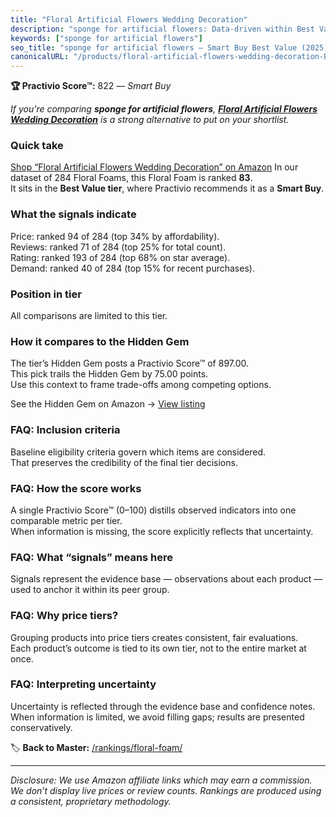 ```yaml
---
title: "Floral Artificial Flowers Wedding Decoration"
description: "sponge for artificial flowers: Data-driven within Best Value ranking using the Practivio Score™. Positioned by quality, value, demand, findability, momentum."
keywords: ["sponge for artificial flowers"]
seo_title: "sponge for artificial flowers — Smart Buy Best Value (2025)"
canonicalURL: "/products/floral-artificial-flowers-wedding-decoration-B09X76NFZN/"
---
```


**🏆 Practivio Score™:** 822 — _Smart Buy_


*If you're comparing **sponge for artificial flowers**, **[Floral Artificial Flowers Wedding Decoration](https://www.amazon.com/dp/B09X76NFZN?tag=practivio-20)** is a strong alternative to put on your shortlist.*
### Quick take
[Shop “Floral Artificial Flowers Wedding Decoration” on Amazon](https://www.amazon.com/dp/B09X76NFZN?tag=practivio-20)
In our dataset of 284 Floral Foams, this Floral Foam is ranked **83**.  
It sits in the **Best Value tier**, where Practivio recommends it as a **Smart Buy**.

### What the signals indicate
Price: ranked 94 of 284 (top 34% by affordability).  
Reviews: ranked 71 of 284 (top 25% for total count).  
Rating: ranked 193 of 284 (top 68% on star average).  
Demand: ranked 40 of 284 (top 15% for recent purchases).

### Position in tier
All comparisons are limited to this tier.

### How it compares to the Hidden Gem
The tier’s Hidden Gem posts a Practivio Score™ of 897.00.  
This pick trails the Hidden Gem by 75.00 points.  
Use this context to frame trade-offs among competing options.  

See the Hidden Gem on Amazon → [View listing](https://www.amazon.com/dp/B07WXQGL1K?tag=practivio-20)

### FAQ: Inclusion criteria
Baseline eligibility criteria govern which items are considered.  
That preserves the credibility of the final tier decisions.

### FAQ: How the score works
A single Practivio Score™ (0–100) distills observed indicators into one comparable metric per tier.  
When information is missing, the score explicitly reflects that uncertainty.

### FAQ: What “signals” means here
Signals represent the evidence base — observations about each product — used to anchor it within its peer group.

### FAQ: Why price tiers?
Grouping products into price tiers creates consistent, fair evaluations.  
Each product’s outcome is tied to its own tier, not to the entire market at once.

### FAQ: Interpreting uncertainty
Uncertainty is reflected through the evidence base and confidence notes.  
When information is limited, we avoid filling gaps; results are presented conservatively.


🏷️ **Back to Master:** [/rankings/floral-foam/](/rankings/floral-foam/)

---
_Disclosure: We use Amazon affiliate links which may earn a commission. We don’t display live prices or review counts. Rankings are produced using a consistent, proprietary methodology._
